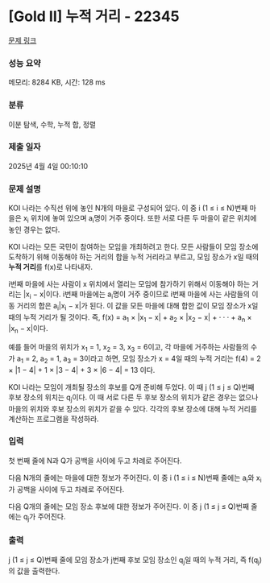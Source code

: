 # [Gold II] 누적 거리 - 22345 

[문제 링크](https://www.acmicpc.net/problem/22345) 

### 성능 요약

메모리: 8284 KB, 시간: 128 ms

### 분류

이분 탐색, 수학, 누적 합, 정렬

### 제출 일자

2025년 4월 4일 00:10:10

### 문제 설명

<p>KOI 나라는 수직선 위에 놓인 N개의 마을로 구성되어 있다. 이 중 i (1 ≤ i ≤ N)번째 마을은 x<sub>i</sub> 위치에 놓여 있으며 a<sub>i</sub>명이 거주 중이다. 또한 서로 다른 두 마을이 같은 위치에 놓인 경우는 없다.</p>

<p>KOI 나라는 모든 국민이 참여하는 모임을 개최하려고 한다. 모든 사람들이 모임 장소에 도착하기 위해 이동해야 하는 거리의 합을 누적 거리라고 부르고, 모임 장소가 x일 때의 <strong>누적 거리</strong>를 f(x)로 나타내자.</p>

<p>i번째 마을에 사는 사람이 x 위치에서 열리는 모임에 참가하기 위해서 이동해야 하는 거리는 |x<sub>i</sub> − x|이다. i번째 마을에는 a<sub>i</sub>명이 거주 중이므로 i번째 마을에 사는 사람들의 이동 거리의 합은 a<sub>i</sub>|x<sub>i</sub> − x|가 된다. 이 값을 모든 마을에 대해 합한 값이 모임 장소가 x일 때의 누적 거리가 될 것이다. 즉, f(x) = a<sub>1</sub> × |x<sub>1</sub> − x| + a<sub>2</sub> × |x<sub>2</sub> − x| + · · · + a<sub>n</sub> × |x<sub>n</sub> − x|이다.</p>

<p>예를 들어 마을의 위치가 x<sub>1</sub> = 1, x<sub>2</sub> = 3, x<sub>3</sub> = 6이고, 각 마을에 거주하는 사람들의 수가 a<sub>1</sub> = 2, a<sub>2</sub> = 1, a<sub>3</sub> = 3이라고 하면, 모임 장소가 x = 4일 때의 누적 거리는 f(4) = 2 × |1 − 4| + 1 × |3 − 4| + 3 × |6 − 4| = 13 이다.</p>

<p>KOI 나라는 모임이 개최될 장소의 후보를 Q개 준비해 두었다. 이 때 j (1 ≤ j ≤ Q)번째 후보 장소의 위치는 q<sub>j</sub>이다. 이 때 서로 다른 두 후보 장소의 위치가 같은 경우는 없으나 마을의 위치와 후보 장소의 위치가 같을 수 있다. 각각의 후보 장소에 대해 누적 거리를 계산하는 프로그램을 작성하라.</p>

### 입력 

 <p>첫 번째 줄에 N과 Q가 공백을 사이에 두고 차례로 주어진다.</p>

<p>다음 N개의 줄에는 마을에 대한 정보가 주어진다. 이 중 i (1 ≤ i ≤ N)번째 줄에는 a<sub>i</sub>와 x<sub>i</sub>가 공백을 사이에 두고 차례로 주어진다.</p>

<p>다음 Q개의 줄에는 모임 장소 후보에 대한 정보가 주어진다. 이 중 j (1 ≤ j ≤ Q)번째 줄에는 q<sub>j</sub>가 주어진다.</p>

### 출력 

 <p>j (1 ≤ j ≤ Q)번째 줄에 모임 장소가 j번째 후보 모임 장소인 q<sub>j</sub>일 때의 누적 거리, 즉 f(q<sub>j</sub>)의 값을 출력한다.</p>

